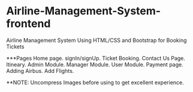 # Airline-Management-System-frontend
Airline Management System Using HTML/CSS and Bootstrap for Booking Tickets

***Pages
Home page.
signIn/signUp.
Ticket Booking.
Contact Us Page.
Itineary.
Admin Module.
Manager Module.
User Module.
Payment page.
Adding Airbus.
Add Flights.


**NOTE: Uncompress Images before using to get excellent experience.
